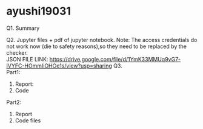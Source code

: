 # ayushi19031


Q1. Summary  

Q2. Jupyter files + pdf of jupyter notebook. Note: The access credentials do not work now (die to safety reasons),so they need to be replaced by the checker.   
JSON FILE LINK: https://drive.google.com/file/d/1YmK33MMUq9vG7-IVYFC-HOmmIiOHOe1s/view?usp=sharing
Q3.   
Part1:  
1. Report:  
2. Code  
  
Part2:  
1. Report  
2. Code files  
